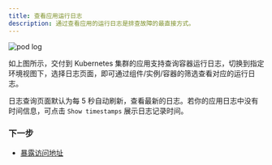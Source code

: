 ```yaml
---
title: 查看应用运行日志
description: 通过查看应用的运行日志是排查故障的最直接方式。
---
```


![pod log](https://static.kubevela.net/images/1.3/pod-log.jpg)

如上图所示，交付到 Kubernetes 集群的应用支持查询容器运行日志，切换到指定环境视图下，选择日志页面，即可通过组件/实例/容器的筛选查看对应的运行日志。

日志查询页面默认为每 5 秒自动刷新，查看最新的日志。若你的应用日志中没有时间信息，可点击 `Show timestamps` 展示日志记录时间。

### 下一步

* [暴露访问地址](./get-application-endpoint)